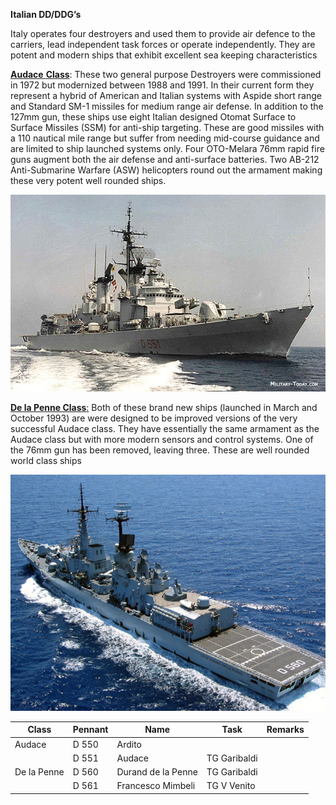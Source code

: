 **Italian DD/DDG’s**

Italy operates four destroyers and used them to provide air defence to
the carriers, lead independent task forces or operate independently.
They are potent and modern ships that exhibit excellent sea keeping
characteristics

[**Audace**
**Class**](http://www.military-today.com/navy/audace_class.htm): These
two general purpose Destroyers were commissioned in 1972 but modernized
between 1988 and 1991. In their current form they represent a hybrid of
American and Italian systems with Aspide short range and Standard SM-1
missiles for medium range air defense. In addition to the 127mm gun,
these ships use eight Italian designed Otomat Surface to Surface
Missiles (SSM) for anti-ship targeting. These are good missiles with a
110 nautical mile range but suffer from needing mid-course guidance and
are limited to ship launched systems only. Four OTO-Melara 76mm rapid
fire guns augment both the air defense and anti-surface batteries. Two
AB-212 Anti-Submarine Warfare (ASW) helicopters round out the armament
making these very potent well rounded ships.

![](/assets/images/nato/it/navy/destroyers/image1.png)

[**De la Penne
Class**:](http://www.military-today.com/navy/de_la_penne_class.htm) Both
of these brand new ships (launched in March and October 1993) are were
designed to be improved versions of the very successful Audace class.
They have essentially the same armament as the Audace class but with
more modern sensors and control systems. One of the 76mm gun has been
removed, leaving three. These are well rounded world class ships

![](/assets/images/nato/it/navy/destroyers/image2.png)

| Class       | Pennant | Name               | Task         | Remarks |
| ----------- | ------- | ------------------ | ------------ | ------- |
| Audace      | D 550   | Ardito             |              |         |
|             | D 551   | Audace             | TG Garibaldi |         |
| De la Penne | D 560   | Durand de la Penne | TG Garibaldi |         |
|             | D 561   | Francesco Mimbeli  | TG V Venito  |         |
